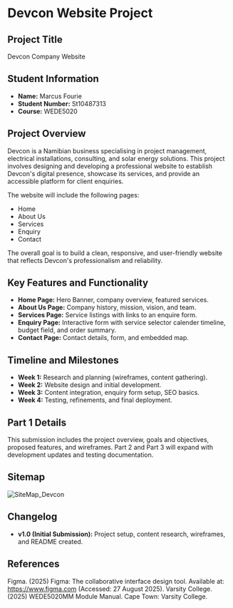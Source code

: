 # Devcon Website Project

## Project Title
Devcon Company Website

## Student Information
- **Name:** Marcus Fourie
- **Student Number:** St10487313
- **Course:** WEDE5020

## Project Overview
Devcon is a Namibian business specialising in project management, electrical installations, consulting, and solar energy solutions.
This project involves designing and developing a professional website to establish Devcon's digital presence, showcase its services, and provide an accessible platform for client enquiries.

The website will include the following pages:
- Home
- About Us
- Services
- Enquiry
- Contact

The overall goal is to build a clean, responsive, and user-friendly website that reflects Devcon's professionalism and reliability.

## Key Features and Functionality
- **Home Page:** Hero Banner, company overview, featured services.
- **About Us Page:** Company history, mission, vision, and team.
- **Services Page:** Service listings with links to an enquire form.
- **Enquiry Page:** Interactive form with service selector calender timeline, budget field, and order summary.
- **Contact Page:** Contact details, form, and embedded map.

## Timeline and Milestones
- **Week 1:** Research and planning (wireframes, content gathering).
- **Week 2:** Website design and initial development.  
- **Week 3:** Content integration, enquiry form setup, SEO basics.  
- **Week 4:** Testing, refinements, and final deployment.  

## Part 1 Details  
This submission includes the project overview, goals and objectives, proposed features, and wireframes. Part 2 and Part 3 will expand with development updates and testing documentation.  

## Sitemap  
![SiteMap_Devcon](https://github.com/user-attachments/assets/e6eb85a3-a207-49eb-898e-877575782f22)

## Changelog  
- **v1.0 (Initial Submission):** Project setup, content research, wireframes, and README created.  

## References 
Figma. (2025) Figma: The collaborative interface design tool. Available at: https://www.figma.com
 (Accessed: 27 August 2025).
 Varsity College. (2025) WEDE5020MM Module Manual. Cape Town: Varsity College.
